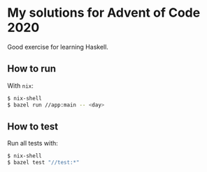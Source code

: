 # My solutions for Advent of Code 2020

Good exercise for learning Haskell.

## How to run

With `nix`:
```bash
$ nix-shell
$ bazel run //app:main -- <day>
```

## How to test

Run all tests with:
```bash
$ nix-shell
$ bazel test "//test:*"
```
